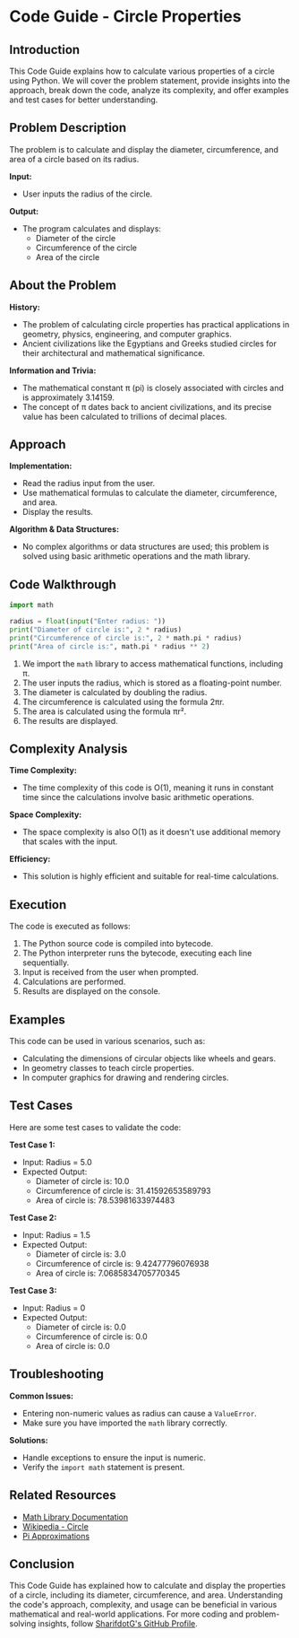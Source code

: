 # Code Guide - Circle Properties

## Introduction
This Code Guide explains how to calculate various properties of a circle using Python. We will cover the problem statement, provide insights into the approach, break down the code, analyze its complexity, and offer examples and test cases for better understanding.

## Problem Description
The problem is to calculate and display the diameter, circumference, and area of a circle based on its radius.

**Input:**
- User inputs the radius of the circle.

**Output:**
- The program calculates and displays:
  - Diameter of the circle
  - Circumference of the circle
  - Area of the circle

## About the Problem

**History:**
- The problem of calculating circle properties has practical applications in geometry, physics, engineering, and computer graphics.
- Ancient civilizations like the Egyptians and Greeks studied circles for their architectural and mathematical significance.

**Information and Trivia:**
- The mathematical constant π (pi) is closely associated with circles and is approximately 3.14159.
- The concept of π dates back to ancient civilizations, and its precise value has been calculated to trillions of decimal places.

## Approach

**Implementation:**
- Read the radius input from the user.
- Use mathematical formulas to calculate the diameter, circumference, and area.
- Display the results.

**Algorithm & Data Structures:**
- No complex algorithms or data structures are used; this problem is solved using basic arithmetic operations and the math library.

## Code Walkthrough

```python
import math

radius = float(input("Enter radius: "))
print("Diameter of circle is:", 2 * radius)
print("Circumference of circle is:", 2 * math.pi * radius)
print("Area of circle is:", math.pi * radius ** 2)
```

1. We import the `math` library to access mathematical functions, including π.
2. The user inputs the radius, which is stored as a floating-point number.
3. The diameter is calculated by doubling the radius.
4. The circumference is calculated using the formula 2πr.
5. The area is calculated using the formula πr².
6. The results are displayed.

## Complexity Analysis

**Time Complexity:**
- The time complexity of this code is O(1), meaning it runs in constant time since the calculations involve basic arithmetic operations.

**Space Complexity:**
- The space complexity is also O(1) as it doesn't use additional memory that scales with the input.

**Efficiency:**
- This solution is highly efficient and suitable for real-time calculations.

## Execution

The code is executed as follows:
1. The Python source code is compiled into bytecode.
2. The Python interpreter runs the bytecode, executing each line sequentially.
3. Input is received from the user when prompted.
4. Calculations are performed.
5. Results are displayed on the console.

## Examples

This code can be used in various scenarios, such as:
- Calculating the dimensions of circular objects like wheels and gears.
- In geometry classes to teach circle properties.
- In computer graphics for drawing and rendering circles.

## Test Cases

Here are some test cases to validate the code:

**Test Case 1:**
- Input: Radius = 5.0
- Expected Output:
  - Diameter of circle is: 10.0
  - Circumference of circle is: 31.41592653589793
  - Area of circle is: 78.53981633974483

**Test Case 2:**
- Input: Radius = 1.5
- Expected Output:
  - Diameter of circle is: 3.0
  - Circumference of circle is: 9.42477796076938
  - Area of circle is: 7.0685834705770345

**Test Case 3:**
- Input: Radius = 0
- Expected Output:
  - Diameter of circle is: 0.0
  - Circumference of circle is: 0.0
  - Area of circle is: 0.0

## Troubleshooting

**Common Issues:**
- Entering non-numeric values as radius can cause a `ValueError`.
- Make sure you have imported the `math` library correctly.

**Solutions:**
- Handle exceptions to ensure the input is numeric.
- Verify the `import math` statement is present.

## Related Resources

- [Math Library Documentation](https://docs.python.org/3/library/math.html)
- [Wikipedia - Circle](https://en.wikipedia.org/wiki/Circle)
- [Pi Approximations](https://en.wikipedia.org/wiki/Approximations_of_%CF%80)

## Conclusion

This Code Guide has explained how to calculate and display the properties of a circle, including its diameter, circumference, and area. Understanding the code's approach, complexity, and usage can be beneficial in various mathematical and real-world applications. For more coding and problem-solving insights, follow [SharifdotG's GitHub Profile](https://github.com/SharifdotG).